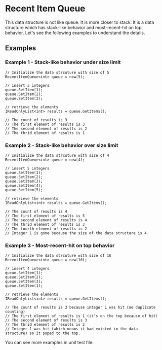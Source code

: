 # Recent Item Queue
This data structure is not like queue. It is more closer to stack. It is a data structure which has stack-like behavior and most-recent-hit on top behavior.
Let's see the following examples to understand the details.

## Examples

### Example 1 - Stack-like behavior under size limit
```
// Initialize the data strcuture with size of 5
RecentItemQueue<int> queue = new(5);
```
```
// insert 3 integers
queue.SetItem(1);
queue.SetItem(2);
queue.SetItem(3);
```  
```
// retrieve the elements
IReadOnlyList<int> results = queue.GetItems();

// The count of results is 3
// The first element of results is 3
// The second element of results is 2
// The thrid element of results is 1
```

### Example 2 - Stack-like behavior over size limit
```
// Initialize the data strcuture with size of 4
RecentItemQueue<int> queue = new(4);
```
```
// insert 5 integers
queue.SetItem(1);
queue.SetItem(2);
queue.SetItem(3);
queue.SetItem(4);
queue.SetItem(5);
```
```
// retrieve the elements
IReadOnlyList<int> results = queue.GetItems();

// The count of results is 4
// The first element of results is 5
// The second element of results is 4
// The thrid element of results is 3
// The fourth element of results is 2
// Integer 1 is gone because the size of the data structure is 4.
```

### Example 3 - Most-recent-hit on top behavior
```
// Initialize the data strcuture with size of 10
RecentItemQueue<int> queue = new(10);
```
```
// insert 4 integers
queue.SetItem(1);
queue.SetItem(2);
queue.SetItem(3);
queue.SetItem(1);
```
```
// retrieve the elements
IReadOnlyList<int> results = queue.GetItems();

// The count of results is 3 because integer 1 was hit (no duplicate counting)
// The first element of results is 1 (it's on the top because of hit)
// The second element of results is 3
// The thrid element of results is 2
// Integer 1 was hit (which means it had existed in the data structure) so it poped to the top.
```

You can see more examples in unit test file.
